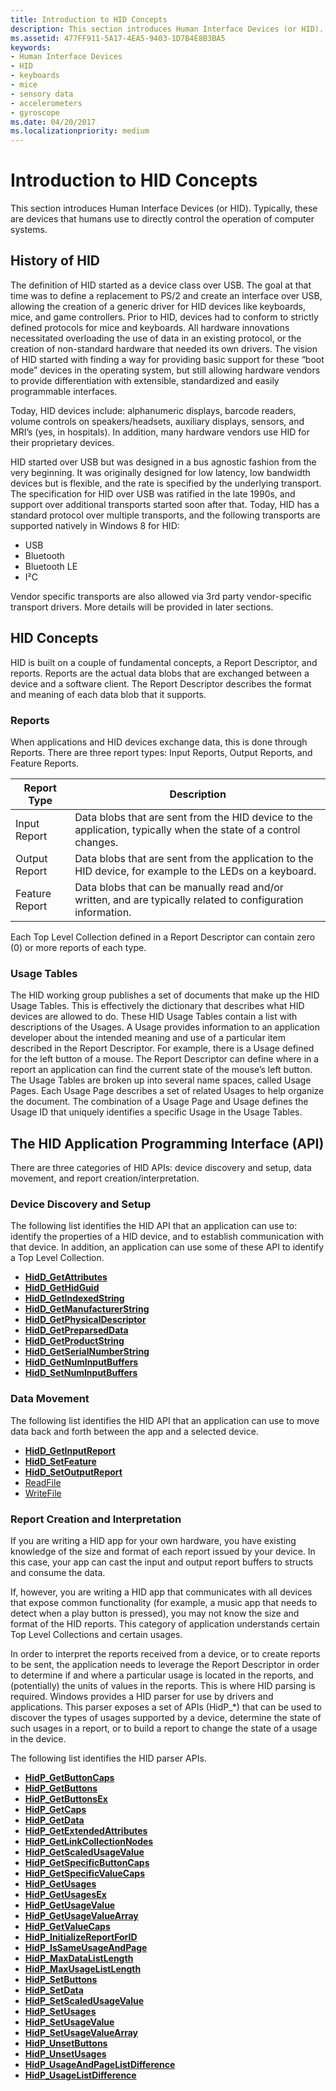 ```yaml
---
title: Introduction to HID Concepts
description: This section introduces Human Interface Devices (or HID). Typically, these are devices that humans use to directly control the operation of computer systems.
ms.assetid: 477FF911-5A17-4EA5-9403-1D7B4E8B3BA5
keywords:
- Human Interface Devices
- HID
- keyboards
- mice
- sensory data
- accelerometers
- gyroscope
ms.date: 04/20/2017
ms.localizationpriority: medium
---
```


# Introduction to HID Concepts


This section introduces Human Interface Devices (or HID). Typically, these are devices that humans use to directly control the operation of computer systems.

## History of HID


The definition of HID started as a device class over USB. The goal at that time was to define a replacement to PS/2 and create an interface over USB, allowing the creation of a generic driver for HID devices like keyboards, mice, and game controllers. Prior to HID, devices had to conform to strictly defined protocols for mice and keyboards. All hardware innovations necessitated overloading the use of data in an existing protocol, or the creation of non-standard hardware that needed its own drivers. The vision of HID started with finding a way for providing basic support for these “boot mode” devices in the operating system, but still allowing hardware vendors to provide differentiation with extensible, standardized and easily programmable interfaces.

Today, HID devices include: alphanumeric displays, barcode readers, volume controls on speakers/headsets, auxiliary displays, sensors, and MRI’s (yes, in hospitals). In addition, many hardware vendors use HID for their proprietary devices.

HID started over USB but was designed in a bus agnostic fashion from the very beginning. It was originally designed for low latency, low bandwidth devices but is flexible, and the rate is specified by the underlying transport. The specification for HID over USB was ratified in the late 1990s, and support over additional transports started soon after that. Today, HID has a standard protocol over multiple transports, and the following transports are supported natively in Windows 8 for HID:

-   USB
-   Bluetooth
-   Bluetooth LE
-   I²C

Vendor specific transports are also allowed via 3rd party vendor-specific transport drivers. More details will be provided in later sections.

## HID Concepts


HID is built on a couple of fundamental concepts, a Report Descriptor, and reports. Reports are the actual data blobs that are exchanged between a device and a software client. The Report Descriptor describes the format and meaning of each data blob that it supports.

### Reports

When applications and HID devices exchange data, this is done through Reports. There are three report types: Input Reports, Output Reports, and Feature Reports.

| Report Type    | Description                                                                                                     |
|----------------|-----------------------------------------------------------------------------------------------------------------|
| Input Report   | Data blobs that are sent from the HID device to the application, typically when the state of a control changes. |
| Output Report  | Data blobs that are sent from the application to the HID device, for example to the LEDs on a keyboard.         |
| Feature Report | Data blobs that can be manually read and/or written, and are typically related to configuration information.    |

 

Each Top Level Collection defined in a Report Descriptor can contain zero (0) or more reports of each type.

### Usage Tables

The HID working group publishes a set of documents that make up the HID Usage Tables. This is effectively the dictionary that describes what HID devices are allowed to do. These HID Usage Tables contain a list with descriptions of the Usages. A Usage provides information to an application developer about the intended meaning and use of a particular item described in the Report Descriptor. For example, there is a Usage defined for the left button of a mouse. The Report Descriptor can define where in a report an application can find the current state of the mouse’s left button. The Usage Tables are broken up into several name spaces, called Usage Pages. Each Usage Page describes a set of related Usages to help organize the document. The combination of a Usage Page and Usage defines the Usage ID that uniquely identifies a specific Usage in the Usage Tables.

## The HID Application Programming Interface (API)


There are three categories of HID APIs: device discovery and setup, data movement, and report creation/interpretation.

### Device Discovery and Setup

The following list identifies the HID API that an application can use to: identify the properties of a HID device, and to establish communication with that device. In addition, an application can use some of these API to identify a Top Level Collection.

-   [**HidD\_GetAttributes**](https://docs.microsoft.com/windows-hardware/drivers/ddi/hidsdi/nf-hidsdi-hidd_getattributes)
-   [**HidD\_GetHidGuid**](https://docs.microsoft.com/windows-hardware/drivers/ddi/hidsdi/nf-hidsdi-hidd_gethidguid)
-   [**HidD\_GetIndexedString**](https://docs.microsoft.com/windows-hardware/drivers/ddi/hidsdi/nf-hidsdi-hidd_getindexedstring)
-   [**HidD\_GetManufacturerString**](https://docs.microsoft.com/windows-hardware/drivers/ddi/hidsdi/nf-hidsdi-hidd_getmanufacturerstring)
-   [**HidD\_GetPhysicalDescriptor**](https://docs.microsoft.com/windows-hardware/drivers/ddi/hidsdi/nf-hidsdi-hidd_getphysicaldescriptor)
-   [**HidD\_GetPreparsedData**](https://docs.microsoft.com/windows-hardware/drivers/ddi/hidsdi/nf-hidsdi-hidd_getpreparseddata)
-   [**HidD\_GetProductString**](https://docs.microsoft.com/windows-hardware/drivers/ddi/hidsdi/nf-hidsdi-hidd_getproductstring)
-   [**HidD\_GetSerialNumberString**](https://docs.microsoft.com/windows-hardware/drivers/ddi/hidsdi/nf-hidsdi-hidd_getserialnumberstring)
-   [**HidD\_GetNumInputBuffers**](https://docs.microsoft.com/windows-hardware/drivers/ddi/hidsdi/nf-hidsdi-hidd_getnuminputbuffers)
-   [**HidD\_SetNumInputBuffers**](https://docs.microsoft.com/windows-hardware/drivers/ddi/hidsdi/nf-hidsdi-hidd_setnuminputbuffers)

### Data Movement

The following list identifies the HID API that an application can use to move data back and forth between the app and a selected device.

-   [**HidD\_GetInputReport**](https://docs.microsoft.com/windows-hardware/drivers/ddi/hidsdi/nf-hidsdi-hidd_getinputreport)
-   [**HidD\_SetFeature**](https://docs.microsoft.com/windows-hardware/drivers/ddi/hidsdi/nf-hidsdi-hidd_setfeature)
-   [**HidD\_SetOutputReport**](https://docs.microsoft.com/windows-hardware/drivers/ddi/hidsdi/nf-hidsdi-hidd_setoutputreport)
-   [ReadFile](https://docs.microsoft.com/windows/desktop/api/fileapi/nf-fileapi-readfile)
-   [WriteFile](https://docs.microsoft.com/windows/desktop/api/fileapi/nf-fileapi-writefile)

### Report Creation and Interpretation

If you are writing a HID app for your own hardware, you have existing knowledge of the size and format of each report issued by your device. In this case, your app can cast the input and output report buffers to structs and consume the data.

If, however, you are writing a HID app that communicates with all devices that expose common functionality (for example, a music app that needs to detect when a play button is pressed), you may not know the size and format of the HID reports. This category of application understands certain Top Level Collections and certain usages.

In order to interpret the reports received from a device, or to create reports to be sent, the application needs to leverage the Report Descriptor in order to determine if and where a particular usage is located in the reports, and (potentially) the units of values in the reports. This is where HID parsing is required. Windows provides a HID parser for use by drivers and applications. This parser exposes a set of APIs (HidP\_\*) that can be used to discover the types of usages supported by a device, determine the state of such usages in a report, or to build a report to change the state of a usage in the device.

The following list identifies the HID parser APIs.

-   [**HidP\_GetButtonCaps**](https://docs.microsoft.com/windows-hardware/drivers/ddi/hidpi/nf-hidpi-hidp_getbuttoncaps)
-   [**HidP\_GetButtons**](https://docs.microsoft.com/windows-hardware/drivers/hid/hdpi-h-macros)
-   [**HidP\_GetButtonsEx**](https://docs.microsoft.com/windows-hardware/drivers/hid/hdpi-h-macros)
-   [**HidP\_GetCaps**](https://docs.microsoft.com/windows-hardware/drivers/ddi/hidpi/nf-hidpi-hidp_getcaps)
-   [**HidP\_GetData**](https://docs.microsoft.com/windows-hardware/drivers/ddi/hidpi/nf-hidpi-hidp_getdata)
-   [**HidP\_GetExtendedAttributes**](https://docs.microsoft.com/windows-hardware/drivers/ddi/hidpi/nf-hidpi-hidp_getextendedattributes)
-   [**HidP\_GetLinkCollectionNodes**](https://docs.microsoft.com/windows-hardware/drivers/ddi/hidpi/nf-hidpi-hidp_getlinkcollectionnodes)
-   [**HidP\_GetScaledUsageValue**](https://docs.microsoft.com/windows-hardware/drivers/ddi/hidpi/nf-hidpi-hidp_getscaledusagevalue)
-   [**HidP\_GetSpecificButtonCaps**](https://docs.microsoft.com/windows-hardware/drivers/ddi/hidpi/nf-hidpi-hidp_getspecificbuttoncaps)
-   [**HidP\_GetSpecificValueCaps**](https://docs.microsoft.com/windows-hardware/drivers/ddi/hidpi/nf-hidpi-hidp_getspecificvaluecaps)
-   [**HidP\_GetUsages**](https://docs.microsoft.com/windows-hardware/drivers/ddi/hidpi/nf-hidpi-hidp_getusages)
-   [**HidP\_GetUsagesEx**](https://docs.microsoft.com/windows-hardware/drivers/ddi/hidpi/nf-hidpi-hidp_getusagesex)
-   [**HidP\_GetUsageValue**](https://docs.microsoft.com/windows-hardware/drivers/ddi/hidpi/nf-hidpi-hidp_getusagevalue)
-   [**HidP\_GetUsageValueArray**](https://docs.microsoft.com/windows-hardware/drivers/ddi/hidpi/nf-hidpi-hidp_getusagevaluearray)
-   [**HidP\_GetValueCaps**](https://docs.microsoft.com/windows-hardware/drivers/ddi/hidpi/nf-hidpi-hidp_getvaluecaps)
-   [**HidP\_InitializeReportForID**](https://docs.microsoft.com/windows-hardware/drivers/ddi/hidpi/nf-hidpi-hidp_initializereportforid)
-   [**HidP\_IsSameUsageAndPage**](https://docs.microsoft.com/windows-hardware/drivers/ddi/hidpi/ns-hidpi-_usage_and_page)
-   [**HidP\_MaxDataListLength**](https://docs.microsoft.com/windows-hardware/drivers/ddi/hidpi/nf-hidpi-hidp_maxdatalistlength)
-   [**HidP\_MaxUsageListLength**](https://docs.microsoft.com/windows-hardware/drivers/ddi/hidpi/nf-hidpi-hidp_maxusagelistlength)
-   [**HidP\_SetButtons**](https://docs.microsoft.com/windows-hardware/drivers/hid/hdpi-h-macros)
-   [**HidP\_SetData**](https://docs.microsoft.com/windows-hardware/drivers/ddi/hidpi/nf-hidpi-hidp_setdata)
-   [**HidP\_SetScaledUsageValue**](https://docs.microsoft.com/windows-hardware/drivers/ddi/hidpi/nf-hidpi-hidp_setscaledusagevalue)
-   [**HidP\_SetUsages**](https://docs.microsoft.com/windows-hardware/drivers/ddi/hidpi/nf-hidpi-hidp_setusages)
-   [**HidP\_SetUsageValue**](https://docs.microsoft.com/windows-hardware/drivers/ddi/hidpi/nf-hidpi-hidp_setusagevalue)
-   [**HidP\_SetUsageValueArray**](https://docs.microsoft.com/windows-hardware/drivers/ddi/hidpi/nf-hidpi-hidp_setusagevaluearray)
-   [**HidP\_UnsetButtons**](https://docs.microsoft.com/windows-hardware/drivers/hid/hdpi-h-macros)
-   [**HidP\_UnsetUsages**](https://docs.microsoft.com/windows-hardware/drivers/ddi/hidpi/nf-hidpi-hidp_unsetusages)
-   [**HidP\_UsageAndPageListDifference**](https://docs.microsoft.com/previous-versions/windows/hardware/drivers/ff539824(v=vs.85))
-   [**HidP\_UsageListDifference**](https://docs.microsoft.com/windows-hardware/drivers/ddi/hidpi/nf-hidpi-hidp_usagelistdifference)

 

 




